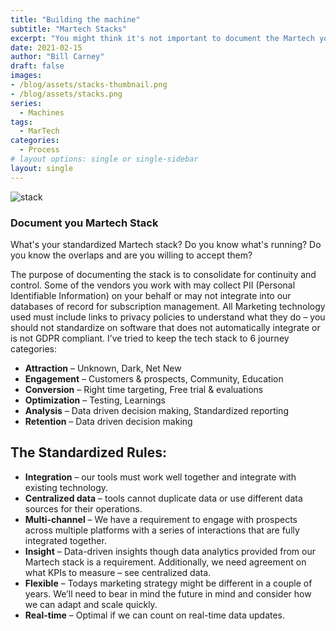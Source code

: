 ```yaml
---
title: "Building the machine"
subtitle: "Martech Stacks"
excerpt: "You might think it's not important to document the Martech you use but I'd suggest that shoud you chhose not to you'll eventually run into overlap as well as compliance concerns. In this post we'll focus on the why take the time to do it and"
date: 2021-02-15
author: "Bill Carney"
draft: false
images:
- /blog/assets/stacks-thumbnail.png
- /blog/assets/stacks.png
series:
  - Machines
tags:
  - MarTech
categories:
  - Process
# layout options: single or single-sidebar
layout: single
---
```


![stack](/blog/assets/martech-stack-example.png)

### Document you Martech Stack
What's your standardized Martech stack? Do you know what's running? Do you know the overlaps and are you willing to accept them?

The purpose of documenting the stack is to consolidate for continuity and control. Some of the vendors you work with may collect PII (Personal Identifiable Information) on your behalf or may not integrate into our databases of record for subscription management. All Marketing technology used must include links to privacy policies to understand what they do – you should not standardize on software that does not automatically integrate or is not GDPR compliant.  I’ve tried to keep the tech stack to 6 journey categories:

- **Attraction** – Unknown, Dark, Net New
- **Engagement** – Customers & prospects, Community, Education
- **Conversion** – Right time targeting, Free trial & evaluations
- **Optimization** – Testing, Learnings
- **Analysis** – Data driven decision making, Standardized reporting
- **Retention** – Data driven decision making

## The Standardized Rules:
- **Integration** – our tools must work well together and integrate with existing technology. 
- **Centralized data** – tools cannot duplicate data or use different data sources for their operations. 
- **Multi-channel** – We have a requirement to engage with prospects across multiple platforms with a series of interactions that are fully integrated together.
- **Insight** – Data-driven insights though data analytics provided from our Martech stack is a requirement. Additionally, we need agreement on what KPIs to measure – see centralized data.
- **Flexible** – Todays marketing strategy might be different in a couple of years. We’ll need to bear in mind the future in mind and consider how we can adapt and scale quickly.
- **Real-time** – Optimal if we can count on real-time data updates.


